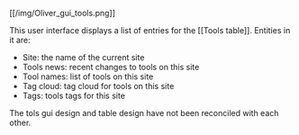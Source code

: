 [[/img/Oliver_gui_tools.png]]

This user interface displays a list of entries for the [[Tools table]].  Entities in it are: 

* Site: the name of the current site
* Tools news: recent changes to tools on this site
* Tool names: list of tools on this site
* Tag cloud: tag cloud for tools on this site
* Tags: tools tags for this site

The tols gui design and table design have not been reconciled with each other. 